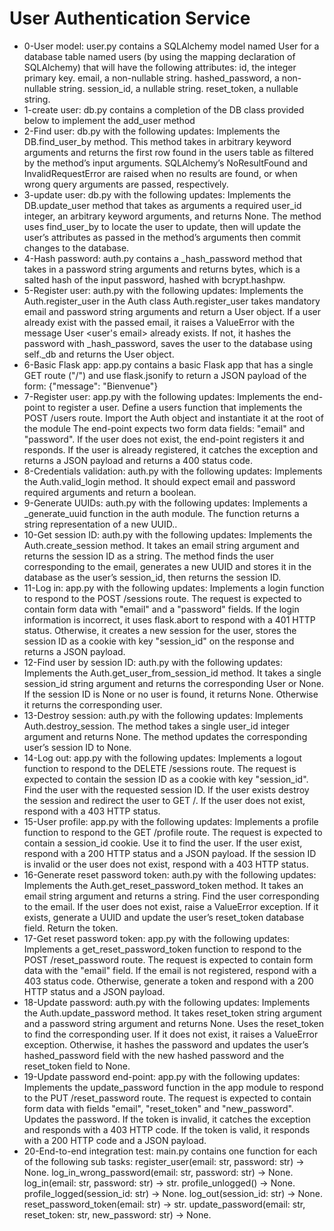 # User Authentication Service

- 0-User model: user.py contains a SQLAlchemy model named User for a database table named users (by using the mapping declaration of SQLAlchemy) that will have the following attributes:
id, the integer primary key.
email, a non-nullable string.
hashed_password, a non-nullable string.
session_id, a nullable string.
reset_token, a nullable string.
- 1-create user: db.py contains a completion of the DB class provided below to implement the add_user method
- 2-Find user: db.py with the following updates:
   Implements the DB.find_user_by method. This method takes in arbitrary keyword arguments and returns the first row found in the users table as filtered by the method’s input arguments.
   SQLAlchemy’s NoResultFound and InvalidRequestError are raised when no results are found, or when wrong query arguments are passed, respectively.
- 3-update user: db.py with the following updates:
   Implements the DB.update_user method that takes as arguments a required user_id integer, an arbitrary keyword arguments, and returns None.
   The method uses find_user_by to locate the user to update, then will update the user’s attributes as passed in the method’s arguments then commit changes to the database.
- 4-Hash password: auth.py contains a _hash_password method that takes in a password string arguments and returns bytes, which is a salted hash of the input password, hashed with bcrypt.hashpw.
- 5-Register user: auth.py with the following updates:
   Implements the Auth.register_user in the Auth class
   Auth.register_user takes mandatory email and password string arguments and return a User object.
   If a user already exist with the passed email, it raises a ValueError with the message User <user's email> already exists.
   If not, it hashes the password with _hash_password, saves the user to the database using self._db and returns the User object.
- 6-Basic Flask app: app.py contains a basic Flask app that has a single GET route ("/") and use flask.jsonify to return a JSON payload of the form:
{"message": "Bienvenue"}
- 7-Register user: app.py with the following updates:
   Implements the end-point to register a user. Define a users function that implements the POST /users route.
   Import the Auth object and instantiate it at the root of the module
   The end-point expects two form data fields: "email" and "password". If the user does not exist, the end-point  registers it and responds.
   If the user is already registered, it catches the exception and returns a JSON payload and returns a 400 status code.
- 8-Credentials validation: auth.py with the following updates:
   Implements the Auth.valid_login method. It should expect email and password required arguments and return a boolean.
- 9-Generate UUIDs: auth.py with the following updates:
   Implements a _generate_uuid function in the auth module. The function returns a string representation of a new UUID..
- 10-Get session ID: auth.py with the following updates:
   Implements the Auth.create_session method. It takes an email string argument and returns the session ID as a string.
   The method finds the user corresponding to the email, generates a new UUID and stores it in the database as the user’s session_id, then returns the session ID.
- 11-Log in: app.py with the following updates:
   Implements a login function to respond to the POST /sessions route.
   The request is expected to contain form data with "email" and a "password" fields.
   If the login information is incorrect, it uses flask.abort to respond with a 401 HTTP status.
   Otherwise, it creates a new session for the user, stores the session ID as a cookie with key "session_id" on the response and returns a JSON payload.
- 12-Find user by session ID: auth.py with the following updates:
   Implements the Auth.get_user_from_session_id method. It takes a single session_id string argument and returns the corresponding User or None.
   If the session ID is None or no user is found, it returns None. Otherwise it returns the corresponding user.
- 13-Destroy session: auth.py with the following updates:
   Implements Auth.destroy_session. The method takes a single user_id integer argument and returns None.
   The method updates the corresponding user’s session ID to None.
- 14-Log out: app.py with the following updates:
   Implements a logout function to respond to the DELETE /sessions route.
   The request is expected to contain the session ID as a cookie with key "session_id".
   Find the user with the requested session ID. If the user exists destroy the session and redirect the user to GET /. If the user does not exist, respond with a 403 HTTP status.
- 15-User profile: app.py with the following updates:
   Implements a profile function to respond to the GET /profile route.
   The request is expected to contain a session_id cookie. Use it to find the user. If the user exist, respond with a 200 HTTP status and a JSON payload.
   If the session ID is invalid or the user does not exist, respond with a 403 HTTP status.
- 16-Generate reset password token: auth.py with the following updates:
   Implements the Auth.get_reset_password_token method. It takes an email string argument and returns a string.
   Find the user corresponding to the email. If the user does not exist, raise a ValueError exception. If it exists, generate a UUID and update the user’s reset_token database field. Return the token.
- 17-Get reset password token: app.py with the following updates:
   Implements a get_reset_password_token function to respond to the POST /reset_password route.
   The request is expected to contain form data with the "email" field.
   If the email is not registered, respond with a 403 status code. Otherwise, generate a token and respond with a 200 HTTP status and a JSON payload.
- 18-Update password: auth.py with the following updates:
   Implements the Auth.update_password method. It takes reset_token string argument and a password string argument and returns None.
   Uses the reset_token to find the corresponding user. If it does not exist, it raises a ValueError exception.
   Otherwise, it hashes the password and updates the user’s hashed_password field with the new hashed password and the reset_token field to None.
- 19-Update password end-point: app.py with the following updates:
   Implements the update_password function in the app module to respond to the PUT /reset_password route.
   The request is expected to contain form data with fields "email", "reset_token" and "new_password".
   Updates the password. If the token is invalid, it catches the exception and responds with a 403 HTTP code.
   If the token is valid, it responds with a 200 HTTP code and a JSON payload.
- 20-End-to-end integration test: main.py contains one function for each of the following sub tasks:
register_user(email: str, password: str) -> None.
log_in_wrong_password(email: str, password: str) -> None.
log_in(email: str, password: str) -> str.
profile_unlogged() -> None.
profile_logged(session_id: str) -> None.
log_out(session_id: str) -> None.
reset_password_token(email: str) -> str.
update_password(email: str, reset_token: str, new_password: str) -> None.
